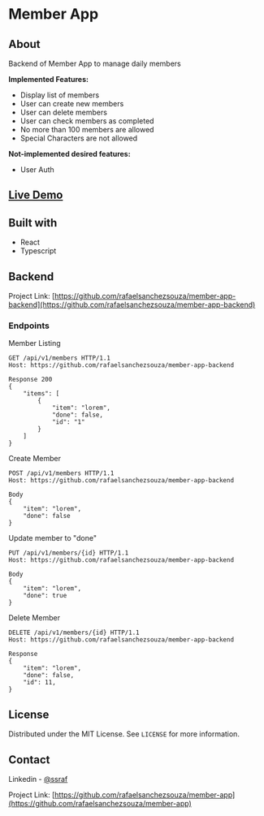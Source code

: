 # Member App

## About

Backend of Member App to manage daily members

**Implemented Features:**

- Display list of members
- User can create new members
- User can delete members
- User can check members as completed
- No more than 100 members are allowed
- Special Characters are not allowed

**Not-implemented desired features:**

- User Auth

## [Live Demo](https://ssraf-member-app.herokuapp.com/)

## Built with

- React
- Typescript

## Backend

Project Link: [https://github.com/rafaelsanchezsouza/member-app-backend](https://github.com/rafaelsanchezsouza/member-app-backend)

### Endpoints

Member Listing

    GET /api/v1/members HTTP/1.1
    Host: https://github.com/rafaelsanchezsouza/member-app-backend

    Response 200
    {
        "items": [
            {
                "item": "lorem",
                "done": false,
                "id": "1"
            }
        ]
    }

Create Member

    POST /api/v1/members HTTP/1.1
    Host: https://github.com/rafaelsanchezsouza/member-app-backend

    Body
    {
        "item": "lorem",
        "done": false
    }

Update member to "done"

    PUT /api/v1/members/{id} HTTP/1.1
    Host: https://github.com/rafaelsanchezsouza/member-app-backend

    Body
    {
        "item": "lorem",
        "done": true
    }

Delete Member

    DELETE /api/v1/members/{id} HTTP/1.1
    Host: https://github.com/rafaelsanchezsouza/member-app-backend

    Response
    {
        "item": "lorem",
        "done": false,
        "id": 11,
    }

## License

Distributed under the MIT License. See `LICENSE` for more information.

## Contact

Linkedin - [@ssraf](https://www.linkedin.com/in/ssraf/)

Project Link: [https://github.com/rafaelsanchezsouza/member-app](https://github.com/rafaelsanchezsouza/member-app)
